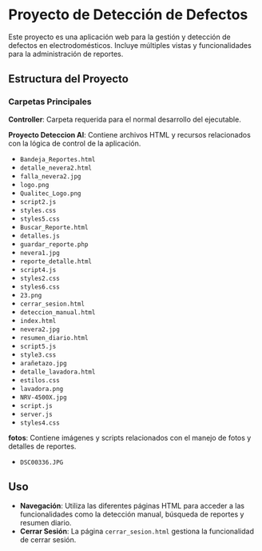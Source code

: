 # Proyecto de Detección de Defectos

Este proyecto es una aplicación web para la gestión y detección de defectos en electrodomésticos. Incluye múltiples vistas y funcionalidades para la administración de reportes.

## Estructura del Proyecto

### Carpetas Principales

 **Controller**: Carpeta requerida para el normal desarrollo del ejecutable.

  
 **Proyecto Deteccion AI**: Contiene archivos HTML y recursos relacionados con la lógica de control de la aplicación.
  - `Bandeja_Reportes.html`
  - `detalle_nevera2.html`
  - `falla_nevera2.jpg`
  - `logo.png`
  - `Qualitec_Logo.png`
  - `script2.js`
  - `styles.css`
  - `styles5.css`
  - `Buscar_Reporte.html`
  - `detalles.js`
  - `guardar_reporte.php`
  - `nevera1.jpg`
  - `reporte_detalle.html`
  - `script4.js`
  - `styles2.css`
  - `styles6.css`
  - `23.png`
  - `cerrar_sesion.html`
  - `deteccion_manual.html`
  - `index.html`
  - `nevera2.jpg`
  - `resumen_diario.html`
  - `script5.js`
  - `style3.css`
  - `arañetazo.jpg`
  - `detalle_lavadora.html`
  - `estilos.css`
  - `lavadora.png`
  - `NRV-4500X.jpg`
  - `script.js`
  - `server.js`
  - `styles4.css`

    
 **fotos**: Contiene imágenes y scripts relacionados con el manejo de fotos y detalles de reportes.
  - `DSC00336.JPG`
  

## Uso

- **Navegación**: Utiliza las diferentes páginas HTML para acceder a las funcionalidades como la detección manual, búsqueda de reportes y resumen diario.
- **Cerrar Sesión**: La página `cerrar_sesion.html` gestiona la funcionalidad de cerrar sesión.
